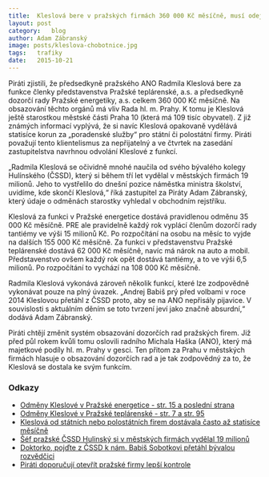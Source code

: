 ```yaml
---
title:	Kleslová bere v pražských firmách 360 000 Kč měsíčně, musí odejít
layout:	post
category:	blog
author:	Adam Zábranský
image: posts/kleslova-chobotnice.jpg
tags:	trafiky
date:	2015-10-21
---
```


Piráti zjistili, že předsedkyně pražského ANO Radmila Kleslová bere za funkce členky představenstva Pražské teplárenské, a.s. a předsedkyně dozorčí rady Pražské energetiky, a.s. celkem 360 000 Kč měsíčně. Na obsazování těchto orgánů má vliv Rada hl. m. Prahy. K tomu je Kleslová ještě starostkou městské části Praha 10 (která má 109 tisíc obyvatel). Z již známých informací vyplývá, že si navíc Kleslová opakovaně vydělává statisíce korun za „poradenské služby“ pro státní či polostátní firmy. Piráti považují tento klientelismus za nepřijatelný a ve čtvrtek na zasedání zastupitelstva navrhnou odvolání Kleslové z funkcí.

„Radmila Kleslová se očividně mnohé naučila od svého bývalého kolegy Hulínského (ČSSD), který si během tří let vydělal v městských firmách 19 milionů. Jeho to vystřelilo do dnešní pozice náměstka ministra školství, uvidíme, kde skončí Kleslová,“ říká zastupitel za Piráty Adam Zábranský, který údaje o odměnách starostky vyhledal v obchodním rejstříku.

Kleslová za funkci v Pražské energetice dostává pravidlenou odměnu 35 000 Kč měsíčně. PRE ale pravidelně každý rok vyplácí členům dozorčí rady tantiémy ve výši 15 milionů Kč. Po rozpočítání na osobu na měsíc to vyjde na dalších 155 000 Kč měsíčně. Za funkci v představenstvu Pražské teplárenské dostává 62 000 Kč měsíčně, navíc má nárok na auto a mobil. Představenstvo ovšem každý rok opět dostává tantiémy, a to ve výši 6,5 milionů. Po rozpočítání to vychází na 108 000 Kč měsíčně.

Radmila Kleslová vykonává zároveň několik funkcí, které lze zodpovědně vykonávat pouze na plný úvazek. „Andrej Babiš prý před volbami v roce 2014 Kleslovou přetáhl z ČSSD proto, aby se na ANO nepřisály pijavice. V souvislosti s aktuálním děním se toto tvrzení jeví jako značně absurdní,“ dodává Adam Zábranský.

Piráti chtějí změnit systém obsazování dozorčích rad pražských firem. Již před půl rokem kvůli tomu oslovili radního Michala Haška (ANO), který má majetkové podíly hl. m. Prahy v gesci. Ten přitom za Prahu v městských firmách hlasuje o obsazování dozorčích rad a je tak zodpovědný za to, že Kleslová se dostala ke svým funkcím.

### Odkazy

* [Odměny Kleslové v Pražské energetice - str. 15 a poslední strana](https://or.justice.cz/ias/ui/vypis-sl-detail?dokument=17286350&subjektId=703084&spis=75074) 
* [Odměny Kleslové v Pražské teplárenské - str. 7 a str. 95](https://or.justice.cz/ias/ui/vypis-sl-detail?dokument=40255445&subjektId=416553&spis=74243)
* [Kleslová od státních nebo polostátních firem dostávala často až statisíce měsíčně](http://www.rozhlas.cz/zpravy/politika/_zprava/kleslova-od-statnich-nebo-polostatnich-firem-dostavala-casto-az-statisice-mesicne--1545412)
* [Šéf pražské ČSSD Hulinský si v městských firmách vydělal 19 milionů](http://zpravy.idnes.cz/sef-prazske-cssd-hulinsky-si-v-mestskych-firmach-vydelal-19-milionu-1du-/domaci.aspx?c=A101012_114524_domaci_bar)
* [Doktorko, pojďte z ČSSD k nám. Babiš Sobotkovi přetáhl bývalou rozvědčici](http://domaci.ihned.cz/c1-61760810-doktorko-pojdte-z-cssd-k-nam-babis-sobotkovi-pretahl-byvalou-rozvedcici)
* [Piráti doporučují otevřít pražské firmy lepší kontrole](https://praha.pirati.cz/podnety-k-otevreni-firem.html)

